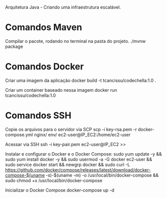 
Arquitetura Java - Criando uma infraestrutura escalável. 


# Comandos Maven 

Compilar o pacote, rodando no terminal na pasta do projeto.
./mvnw package


# Comandos Docker

Criar uma imagem da aplicação
docker build -t tcancissu/codechella:1.0 .

Criar um container baseado nessa imagem
docker run tcancissu/codechella:1.0


# Comandos SSH

Copie os arquivos para o servidor via SCP
scp -i key-rsa.pem -r docker-compose.yml nginx/ env/ ec2-user@IP_EC2:/home/ec2-user

Acessar via SSH
ssh -i key-pair.pem ec2-user@IP_EC2 >> 

Instalar e configurar o Docker e o Docker Compose:
sudo yum update -y && sudo yum install docker -y && sudo usermod -a -G docker ec2-user && sudo service docker start && newgrp docker && sudo curl -L https://github.com/docker/compose/releases/latest/download/docker-compose-$(uname -s)-$(uname -m) -o /usr/local/bin/docker-compose && sudo chmod +x /usr/local/bin/docker-compose

Inicializar o Docker Compose
docker-compose up -d